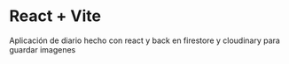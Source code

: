 # React + Vite

Aplicación de diario hecho con react y back en firestore y cloudinary para guardar imagenes